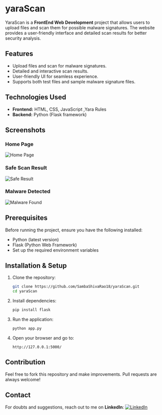 # yaraScan

YaraScan is a **FrontEnd Web Development** project that allows users to upload files and scan them for possible malware signatures. The website provides a user-friendly interface and detailed scan results for better security analysis.

## Features
- Upload files and scan for malware signatures.
- Detailed and interactive scan results.
- User-friendly UI for seamless experience.
- Supports both test files and sample malware signature files.

## Technologies Used
- **Frontend:** HTML, CSS, JavaScript ,Yara Rules
- **Backend:** Python (Flask framework)

## Screenshots
### Home Page
![Home Page](./screenshots/1.png)

### Safe Scan Result
![Safe Result](./screenshots/8.png)

### Malware Detected
![Malware Found](./screenshots/7(1).png)

## Prerequisites
Before running the project, ensure you have the following installed:
- Python (latest version)
- Flask (Python Web Framework)
- Set up the required environment variables

## Installation & Setup
1. Clone the repository:
   ```bash
   git clone https://github.com/SambaShivaRao18/yaraScan.git
   cd yaraScan
   ```
2. Install dependencies:
   ```bash
   pip install flask
   ```
3. Run the application:
   ```bash
   python app.py
   ```
4. Open your browser and go to:
   ```
   http://127.0.0.1:5000/
   ```

## Contribution
Feel free to fork this repository and make improvements. Pull requests are always welcome!

## Contact
For doubts and suggestions, reach out to me on **LinkedIn**:
[![LinkedIn](https://img.shields.io/badge/LinkedIn-Samba%20Shiva%20Kalneni-blue?style=flat-square&logo=linkedin)](https://www.linkedin.com/in/samba-shiva-kalneni-9a1813329/)
